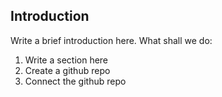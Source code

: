 ## Introduction

Write a  brief introduction here. What shall we do:

1. Write a section here
2. Create a github repo
3. Connect the github repo
